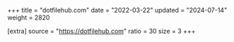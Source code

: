 +++
title = "dotfilehub.com"
date = "2022-03-22"
updated = "2024-07-14"
weight = 2820

[extra]
source = "https://dotfilehub.com"
ratio = 30
size = 3
+++
